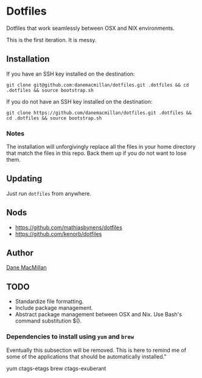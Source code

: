# Dotfiles

Dotfiles that work seamlessly between OSX and NIX environments.

This is the first iteration. It is messy.

## Installation

If you have an SSH key installed on the destination:

`git clone git@github.com:danemacmillan/dotfiles.git .dotfiles && cd .dotfiles && source bootstrap.sh`

If you do not have an SSH key installed on the destination:

`git clone https://github.com/danemacmillan/dotfiles.git .dotfiles && cd .dotfiles && source bootstrap.sh`

### Notes

The installation will unforgivingly replace all the files in your home directory that match the files in this repo. Back them up if you do not want to lose them.

## Updating

Just run `dotfiles` from anywhere.

## Nods

- https://github.com/mathiasbynens/dotfiles
- https://github.com/kenorb/dotfiles

## Author

[Dane MacMillan](https://danemacmillan.com)

## TODO

- Standardize file formatting.
- Include package management.
- Abstract package management between OSX and Nix. Use Bash's command substitution $().


### Dependencies to install using `yum` and `brew`

Eventually this subsection will be removed. This is here to remind me of some of the applications that should be automatically installed."

yum ctags-etags
brew ctags-exuberant 
